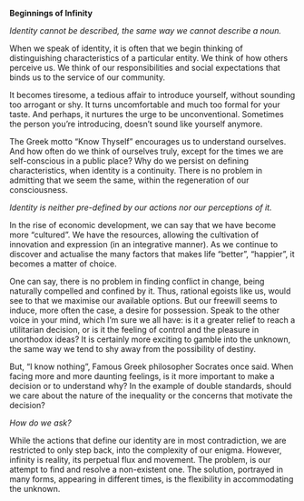 **Beginnings of Infinity**


*Identity cannot be described, the same way we cannot describe a noun.*

When we speak of identity, it is often that we begin thinking of distinguishing characteristics of a particular entity. We think of how others perceive us. We think of our responsibilities and social expectations that binds us to the service of our community.

It becomes tiresome, a tedious affair to introduce yourself, without sounding too arrogant or shy. It turns uncomfortable and much too formal for your taste. And perhaps, it nurtures the urge to be unconventional. Sometimes the person you’re introducing, doesn’t sound like yourself anymore.

The Greek motto “Know Thyself” encourages us to understand ourselves. And how often do we think of ourselves truly, except for the times we are self-conscious in a public place? Why do we persist on defining characteristics, when identity is a continuity. There is no problem in admitting that we seem the same, within the regeneration of our consciousness. 

*Identity is neither pre-defined by our actions nor our perceptions of it.*

In the rise of economic development, we can say that we have become more “cultured”. We have the resources, allowing the cultivation of innovation and expression (in an integrative manner). As we continue to discover and actualise the many factors that makes life “better”, “happier”, it becomes a matter of choice.

One can say, there is no problem in finding conflict in change, being naturally compelled and confined by it. Thus, rational egoists like us, would see to that we maximise our available options. But our freewill seems to induce, more often the case, a desire for possession. Speak to the other voice in your mind, which I’m sure we all have: is it a greater relief to reach a utilitarian decision, or is it the feeling of control and the pleasure in unorthodox ideas? It is certainly more exciting to gamble into the unknown, the same way we tend to shy away from the possibility of destiny. 

But, “I know nothing”, Famous Greek philosopher Socrates once said. When facing more and more daunting feelings, is it more important to make a decision or to understand why? In the example of double standards, should we care about the nature of the inequality or the concerns that motivate the decision? 

*How do we ask?*

While the actions that define our identity are in most contradiction, we are restricted to only step back, into the complexity of our enigma. However, infinity is reality, its perpetual flux and movement. The problem, is our attempt to find and resolve a non-existent one. The solution, portrayed in many forms, appearing in different times, is the flexibility in accommodating the unknown. 
